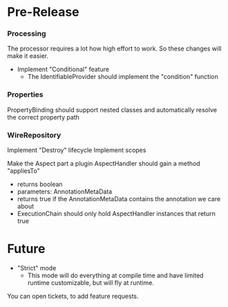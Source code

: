 # Pre-Release

### Processing

The processor requires a lot how high effort to work. So these changes will make it easier.

* Implement "Conditional" feature
  * The IdentifiableProvider should implement the "condition" function


### Properties

PropertyBinding should support nested classes and automatically resolve the correct property path


### WireRepository

Implement "Destroy" lifecycle
Implement scopes


Make the Aspect part a plugin
AspectHandler should gain a method "appliesTo"
  - returns boolean
  - parameters: AnnotationMetaData
  - returns true if the AnnotationMetaData contains the annotation we care about
  - ExecutionChain should only hold AspectHandler instances that return true

# Future

* "Strict" mode
  * This mode will do everything at compile time and have limited runtime customizable, but will fly at runtime.

You can open tickets, to add feature requests.